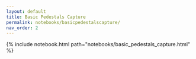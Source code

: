 ```yaml
---
layout: default
title: Basic Pedestals Capture
permalink: notebooks/basicpedestalscapture/
nav_order: 2
---
```

{% include notebook.html path="notebooks/basic_pedestals_capture.html" %}
